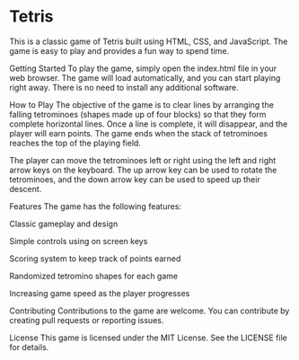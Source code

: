 # Tetris
This is a classic game of Tetris built using HTML, CSS, and JavaScript. The game is easy to play and provides a fun way to spend time.

Getting Started
To play the game, simply open the index.html file in your web browser. The game will load automatically, and you can start playing right away. There is no need to install any additional software.

How to Play
The objective of the game is to clear lines by arranging the falling tetrominoes (shapes made up of four blocks) so that they form complete horizontal lines. Once a line is complete, it will disappear, and the player will earn points. The game ends when the stack of tetrominoes reaches the top of the playing field.

The player can move the tetrominoes left or right using the left and right arrow keys on the keyboard. The up arrow key can be used to rotate the tetrominoes, and the down arrow key can be used to speed up their descent.

Features
The game has the following features:

Classic gameplay and design

Simple controls using on screen keys

Scoring system to keep track of points earned

Randomized tetromino shapes for each game

Increasing game speed as the player progresses

Contributing
Contributions to the game are welcome. You can contribute by creating pull requests or reporting issues.

License
This game is licensed under the MIT License. See the LICENSE file for details.
